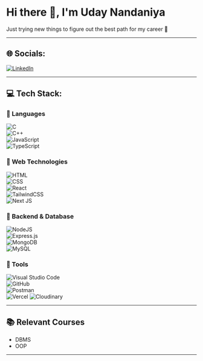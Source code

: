 # Hi there 👋, I'm Uday Nandaniya  

Just trying new things to figure out the best path for my career 🚀  

---

## 🌐 Socials:
[![LinkedIn](https://img.shields.io/badge/LinkedIn-%230077B5.svg?logo=linkedin&logoColor=white)](https://www.linkedin.com/in/uday-nandaniya-)

---

## 💻 Tech Stack:

### 🔹 Languages  
![C](https://img.shields.io/badge/c-%2300599C.svg?logo=c&logoColor=white)  
![C++](https://img.shields.io/badge/c++-%2300599C.svg?logo=c%2B%2B&logoColor=white)  
![JavaScript](https://img.shields.io/badge/javascript-%23323330.svg?logo=javascript&logoColor=%23F7DF1E)  
![TypeScript](https://img.shields.io/badge/typescript-%23007ACC.svg?logo=typescript&logoColor=white)  

### 🔹 Web Technologies  
![HTML](https://img.shields.io/badge/html-%23E34F26.svg?logo=html5&logoColor=white)  
![CSS](https://img.shields.io/badge/css-%231572B6.svg?logo=css3&logoColor=white)  
![React](https://img.shields.io/badge/react-%2320232a.svg?logo=react&logoColor=%2361DAFB)  
![TailwindCSS](https://img.shields.io/badge/tailwindcss-%2338B2AC.svg?logo=tailwind-css&logoColor=white)  
![Next JS](https://img.shields.io/badge/Next-black?logo=next.js&logoColor=white)  

### 🔹 Backend & Database  
![NodeJS](https://img.shields.io/badge/node.js-6DA55F?logo=node.js&logoColor=white)  
![Express.js](https://img.shields.io/badge/express.js-%23404d59.svg?logo=express&logoColor=%2361DAFB)  
![MongoDB](https://img.shields.io/badge/MongoDB-%234ea94b.svg?logo=mongodb&logoColor=white)  
![MySQL](https://img.shields.io/badge/mysql-%2300f.svg?logo=mysql&logoColor=white)  

### 🔹 Tools  
![Visual Studio Code](https://img.shields.io/badge/Visual%20Studio%20Code-0078d7.svg?logo=visual-studio-code&logoColor=white)  
![GitHub](https://img.shields.io/badge/github-%23121011.svg?logo=github&logoColor=white)  
![Postman](https://img.shields.io/badge/Postman-FF6C37?logo=postman&logoColor=white)  
![Vercel](https://img.shields.io/badge/vercel-%23000000.svg?logo=vercel&logoColor=white) 
![Cloudinary](https://img.shields.io/badge/cloudinary-%233498DB.svg?logo=cloudinary&logoColor=white)  

---

## 📚 Relevant Courses
- DBMS  
- OOP  


---

